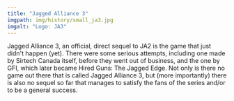 ```yaml
---
title: "Jagged Alliance 3"
imgpath: img/history/small_ja3.jpg
imgalt: "Logo: JA3"
---
```


Jagged Alliance 3, an official, direct sequel to JA2 is the game that just didn't happen (yet). There were some serious attempts, including one made by Sirtech Canada itself, before they went out of business, and the one by GFI, which later became Hired Guns: The Jagged Edge.
Not only is there no game out there that is called Jagged Alliance 3, but (more importantly) there is also no sequel so far that manages to satisfy the fans of the series and/or to be a general success.

